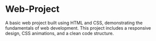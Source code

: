 # Web-Project
A basic web project built using HTML and CSS, demonstrating the fundamentals of web development. This project includes a responsive design, CSS animations, and a clean code structure.

